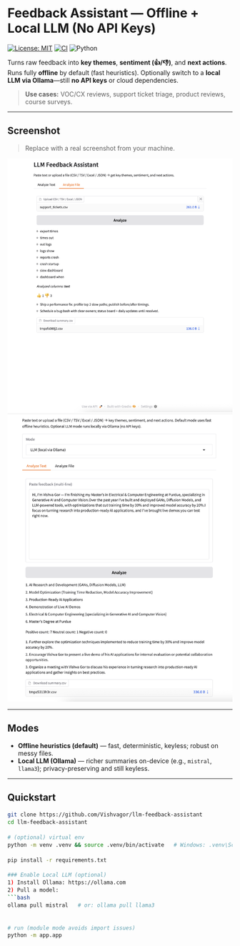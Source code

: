# Feedback Assistant — Offline + Local LLM (No API Keys)

[![License: MIT](https://img.shields.io/badge/License-MIT-yellow.svg)](LICENSE)
[![CI](https://github.com/Vishvagor/llm-feedback-assistant/actions/workflows/smoke.yml/badge.svg)](../../actions/workflows/smoke.yml)
![Python](https://img.shields.io/badge/Python-3.10+-blue.svg)

Turns raw feedback into **key themes**, **sentiment (👍/👎)**, and **next actions**.  
Runs fully **offline** by default (fast heuristics). Optionally switch to a **local LLM via Ollama**—still **no API keys** or cloud dependencies.

> **Use cases:** VOC/CX reviews, support ticket triage, product reviews, course surveys.

---

## Screenshot

> Replace with a real screenshot from your machine.

<img src="assets/screenshot.png" width="900" alt="App screenshot" />
<img src="assets/ss_ollama.png" width="900" alt="App screenshot" />

---

## Modes

- **Offline heuristics (default)** — fast, deterministic, keyless; robust on messy files.  
- **Local LLM (Ollama)** — richer summaries on-device (e.g., `mistral`, `llama3`); privacy-preserving and still keyless.

---

## Quickstart

```bash
git clone https://github.com/Vishvagor/llm-feedback-assistant
cd llm-feedback-assistant

# (optional) virtual env
python -m venv .venv && source .venv/bin/activate   # Windows: .venv\Scripts\Activate

pip install -r requirements.txt

### Enable Local LLM (optional)
1) Install Ollama: https://ollama.com  
2) Pull a model:
```bash
ollama pull mistral   # or: ollama pull llama3


# run (module mode avoids import issues)
python -m app.app
